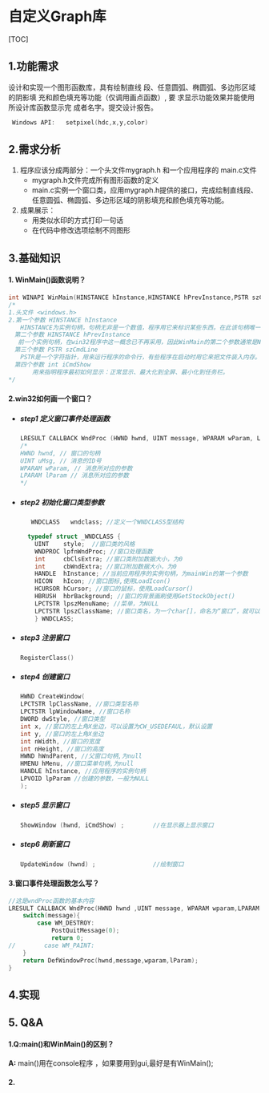 # 自定义Graph库

[TOC]



## 1.功能需求

设计和实现一个图形函数库，具有绘制直线 段、任意圆弧、椭圆弧、多边形区域的阴影填 充和颜色填充等功能（仅调用画点函数）, 要 求显示功能效果并能使用所设计库函数显示完 成者名字。提交设计报告。 

```c
 Windows API:   setpixel(hdc,x,y,color) 
```

## 2.需求分析

1. 程序应该分成两部分：一个头文件mygraph.h 和一个应用程序的 main.c文件
   - mygraph.h文件完成所有图形函数的定义
   - main.c实例一个窗口类，应用mygraph.h提供的接口，完成绘制直线段、任意圆弧、椭圆弧、多边形区域的阴影填充和颜色填充等功能。
2. 成果展示：
   - 用类似水印的方式打印一句话
   - 在代码中修改选项绘制不同图形

## 3.基础知识

#### 1. WinMain()函数说明？

```c
int WINAPI WinMain(HINSTANCE hInstance,HINSTANCE hPrevInstance,PSTR szCmdLine, int iCmdShow)
/*
1.头文件 <windows.h>
2.第一个参数 HINSTANCE hInstance
　　HINSTANCE为实例句柄，句柄无非是一个数值，程序用它来标识某些东西。在此该句柄唯一标识我们这个程序。
　第二个参数 HINSTANCE hPrevInstance
　 前一个实例句柄，在win32程序中这一概念已不再采用，因此WinMain的第二个参数通常是NULL。
　第三个参数 PSTR szCmdLine
　　PSTR是一个字符指针，用来运行程序的命令行，有些程序在启动时用它来把文件装入内存。
　第四个参数 int iCmdShow
　　　　用来指明程序最初如何显示：正常显示、最大化到全屏、最小化到任务栏。
*/
```

#### 2.win32如何画一个窗口？

- ##### step1   定义窗口事件处理函数

  ```c
  LRESULT CALLBACK WndProc (HWND hwnd, UINT message, WPARAM wParam, LPARAM lParam)
  /*
  HWND hwnd, // 窗口的句柄
  UINT uMsg, // 消息的ID号
  WPARAM wParam, // 消息所对应的参数
  LPARAM lParam // 消息所对应的参数
  */
  ```

- ##### step2 初始化窗口类型参数

  ```c
     WNDCLASS   wndclass; //定义一个WNDCLASS型结构
  
  	typedef struct _WNDCLASS { 
      UINT    style;  //窗口类的风格
      WNDPROC lpfnWndProc; //窗口处理函数
      int     cbClsExtra; //窗口类附加数据大小，为0
      int     cbWndExtra; //窗口附加数据大小，为0
      HANDLE  hInstance; //当前应用程序的实例句柄，为mainWin的第一个参数
      HICON   hIcon; //窗口图标,使用LoadIcon()
      HCURSOR hCursor; //窗口的鼠标，使用LoadCursor()
      HBRUSH  hbrBackground; //窗口的背景画刷使用GetStockObject()
      LPCTSTR lpszMenuName; //菜单，为NULL
      LPCTSTR lpszClassName; //窗口类名，为一个char[]，命名为“窗口”，就可以
      } WNDCLASS;
  ```

- ##### step3 注册窗口

  ```c
  RegisterClass()
  ```

- ##### step4 创建窗口

  ```c
  HWND CreateWindow(
  LPCTSTR lpClassName, //窗口类型名称
  LPCTSTR lpWindowName, //窗口名称
  DWORD dwStyle, //窗口类型
  int x, //窗口的左上角X坐边，可以设置为CW_USEDEFAUL，默认设置
  int y, //窗口的左上角X坐边
  int nWidth, //窗口的宽度
  int nHeight, //窗口的高度
  HWND hWndParent, //父窗口句柄,为null
  HMENU hMenu, //窗口菜单句柄,为null
  HANDLE hInstance, //应用程序的实例句柄
  LPVOID lpParam //创建的参数，一般为NULL
  );
  ```

- ##### step5 显示窗口

  ```c
  ShowWindow (hwnd, iCmdShow) ;        //在显示器上显示窗口
  ```

- ##### step6  刷新窗口

  ```c
  UpdateWindow (hwnd) ;                //绘制窗口
  ```

  

#### 3.窗口事件处理函数怎么写？

```c
//这是wndProc函数的基本内容
LRESULT CALLBACK WndProc(HWND hwnd ,UINT message, WPARAM wparam,LPARAM lParam){
    switch(message){
        case WM_DESTROY:
            PostQuitMessage(0);
            return 0;
//        case WM_PAINT:
    }
    return DefWindowProc(hwnd,message,wparam,lParam);
}
```









## 4.实现

## 5. Q&A 

#### 1.Q:main()和WinMain()的区别？

**A:** main()用在console程序 ，如果要用到gui,最好是有WinMain();

#### 2. 



